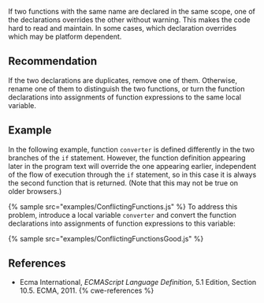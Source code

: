 If two functions with the same name are declared in the same scope, one of the declarations overrides the other without warning. This makes the code hard to read and maintain. In some cases, which declaration overrides which may be platform dependent.


## Recommendation
If the two declarations are duplicates, remove one of them. Otherwise, rename one of them to distinguish the two functions, or turn the function declarations into assignments of function expressions to the same local variable.


## Example
In the following example, function `converter` is defined differently in the two branches of the `if` statement. However, the function definition appearing later in the program text will override the one appearing earlier, independent of the flow of execution through the `if` statement, so in this case it is always the second function that is returned. (Note that this may not be true on older browsers.)

{% sample src="examples/ConflictingFunctions.js" %}
To address this problem, introduce a local variable `converter` and convert the function declarations into assignments of function expressions to this variable:

{% sample src="examples/ConflictingFunctionsGood.js" %}

## References
* Ecma International, *ECMAScript Language Definition*, 5.1 Edition, Section 10.5. ECMA, 2011.
{% cwe-references %}
